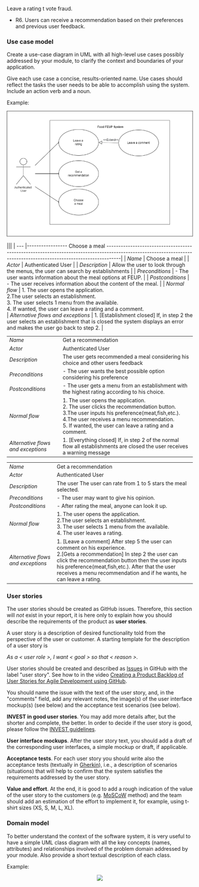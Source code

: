  Leave a rating                                                                                                                                                                                                                                                                                                                     t vote fraud.  
- R6. Users can receive a recommendation based on their preferences and previous user feedback.  


### Use case model 

Create a use-case diagram in UML with all high-level use cases possibly addressed by your module, to clarify the context and boundaries of your application.

Give each use case a concise, results-oriented name. Use cases should reflect the tasks the user needs to be able to accomplish using the system. Include an action verb and a noun. 

Example:
 <p align="center" justify="center">
  <img src="../images/UseCaseView.png">
</p>

|||
| --- |----------------- Choose a meal                                                                                                                                                                                    ------------------------------------------------------------------------------------------------------------------------------------------------------------------|
| *Name* | Choose a meal                                                                                                                                                                                    |
| *Actor* | Authenticated User                                                                                                                                                                               | 
| *Description* | Allow the user to look through the menus, the user can search by establishments                                                                                                                  |
| *Preconditions* | - The user wants information about the meal options at FEUP.                                                                                                                                     |
| *Postconditions* | - The user receives information about the content of the meal.                                                                                                                                   |
| *Normal flow* | 1. The user opens the application.<br> 2.The user selects an establishment. <br> 3. The user selects 1 menu from the available.<br> 4. If wanted, the user can leave a rating and a comment.<br> 
| *Alternative flows and exceptions* | 1. [Establishment closed] If, in step 2 the user selects an establishment that is closed the system displays an error and makes the user go back to step 2.                                      |

|||
| --- | --- |
| *Name* | Get a recommendation |
| *Actor* | Authenticated User | 
| *Description* | The user gets recommended a meal considering his choice and other users feedback |
| *Preconditions* | - The user wants the best possible option considering his preference |
| *Postconditions* | - The user gets a menu from an establishment with the highest rating according to his choice. |
| *Normal flow* | 1. The user opens the application.<br> 2. The user clicks the recommendation button.<br> 3.The user inputs his preference(meat,fish,etc.). <br> 4.The user receives a menu recommendation.<br>  5. If wanted, the user can leave a rating and a comment.  |
| *Alternative flows and exceptions* | 1. [Everything closed] If, in step 2 of the normal flow all establishments are closed the user receives a warning message |


|||
| --- |-----------------------------------------------------------------------------------------------------------------------------------------------------------------------------------------------------------------------------------------------------------------------------------------------------------------|                                                                                                                                                                                                                                                                                                                                                                                                                                                                                                                                                                                                                                                                                                                                                                                                                                                                              
| *Name* | Get a recommendation |
| *Actor* | Authenticated User |                                                                                                                                                                                                                                                                                              |                                                                                                                                                                                                                                                                                                                                                                                                                                                                                                                                                             
| *Description*  | The user The user can rate from 1 to 5 stars the meal selected.                                                                                                                                                                                                                                                  |     
| *Preconditions* | - The user may want to give his opinion. |                                                                                                                                                                                                                                                                                                             
| *Postconditions* | - After rating the meal, anyone can look it up.                                                                                                                                                                                                                                                                 |                                                                                                                                                                                                                                                                                                                                                                                                                                   
| *Normal flow* | 1. The user opens the application.<br>  2.The user selects an establishment. <br> 3. The user selects 1 menu from the available.<br> 4. The user leaves a rating.<br>                                                                                                                                           |                                                                                                                                                          
| *Alternative flows and exceptions* | 1. [Leave a comment] After step 5 the user can comment on his experience. <br> 2.[Gets a recommendation] In step 2 the user can click the recommendation button then the user inputs his preference(meat,fish,etc.). After that the user receives a menu recommendation and if he wants, he can leave a rating. |                                                                                                                                       


### User stories
The user stories should be created as GitHub issues. Therefore, this section will *not* exist in your report, it is here only to explain how you should describe the requirements of the product as **user stories**. 

A user story is a description of desired functionality told from the perspective of the user or customer. A starting template for the description of a user story is 

*As a < user role >, I want < goal > so that < reason >.*

User stories should be created and described as [Issues](https://github.com/LEIC-ES-2021-22/templates/issues) in GitHub with the label "user story". See how to in the video [Creating a Product Backlog of User Stories for Agile Development using GitHub](https://www.youtube.com/watch?v=m8ZxTHSKSKE).

You should name the issue with the text of the user story, and, in the "comments" field, add any relevant notes, the image(s) of the user interface mockup(s) (see below) and the acceptance test scenarios (see below). 

**INVEST in good user stories**. 
You may add more details after, but the shorter and complete, the better. In order to decide if the user story is good, please follow the [INVEST guidelines](https://xp123.com/articles/invest-in-good-stories-and-smart-tasks/).

**User interface mockups**.
After the user story text, you should add a draft of the corresponding user interfaces, a simple mockup or draft, if applicable.

**Acceptance tests**.
For each user story you should write also the acceptance tests (textually in [Gherkin](https://cucumber.io/docs/gherkin/reference/)), i.e., a description of scenarios (situations) that will help to confirm that the system satisfies the requirements addressed by the user story.

**Value and effort**.
At the end, it is good to add a rough indication of the value of the user story to the customers (e.g. [MoSCoW](https://en.wikipedia.org/wiki/MoSCoW_method) method) and the team should add an estimation of the effort to implement it, for example, using t-shirt sizes (XS, S, M, L, XL).



### Domain model

To better understand the context of the software system, it is very useful to have a simple UML class diagram with all the key concepts (names, attributes) and relationships involved of the problem domain addressed by your module. 
Also provide a short textual description of each class. 

Example:
 <p align="center" justify="center">
  <img src="https://github.com/LEIC-ES-2021-22/templates/blob/main/images/DomainModel.png"/>
</p>
